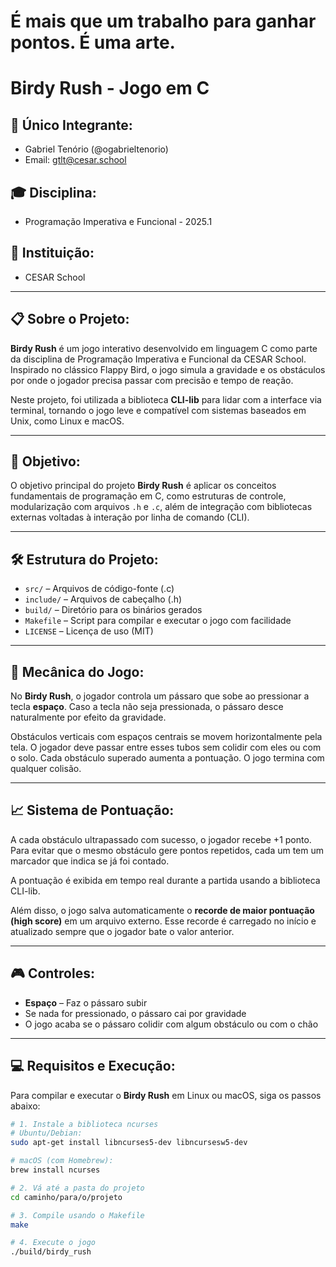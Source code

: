 # É mais que um trabalho para ganhar pontos. É uma arte.

# Birdy Rush - Jogo em C

## 🚀 Único Integrante:
- Gabriel Tenório (@ogabrieltenorio)  
- Email: gtlt@cesar.school

## 🎓 Disciplina:
- Programação Imperativa e Funcional - 2025.1

## 🏫 Instituição:
- CESAR School

---

## 📋 Sobre o Projeto:

**Birdy Rush** é um jogo interativo desenvolvido em linguagem C como parte da disciplina de Programação Imperativa e Funcional da CESAR School. Inspirado no clássico Flappy Bird, o jogo simula a gravidade e os obstáculos por onde o jogador precisa passar com precisão e tempo de reação.

Neste projeto, foi utilizada a biblioteca **CLI-lib** para lidar com a interface via terminal, tornando o jogo leve e compatível com sistemas baseados em Unix, como Linux e macOS.

---

## 🎯 Objetivo:

O objetivo principal do projeto **Birdy Rush** é aplicar os conceitos fundamentais de programação em C, como estruturas de controle, modularização com arquivos `.h` e `.c`, além de integração com bibliotecas externas voltadas à interação por linha de comando (CLI).

---

## 🛠️ Estrutura do Projeto:

- `src/` – Arquivos de código-fonte (.c)
- `include/` – Arquivos de cabeçalho (.h)
- `build/` – Diretório para os binários gerados
- `Makefile` – Script para compilar e executar o jogo com facilidade
- `LICENSE` – Licença de uso (MIT)

---

## 🧠 Mecânica do Jogo:

No **Birdy Rush**, o jogador controla um pássaro que sobe ao pressionar a tecla **espaço**. Caso a tecla não seja pressionada, o pássaro desce naturalmente por efeito da gravidade.

Obstáculos verticais com espaços centrais se movem horizontalmente pela tela. O jogador deve passar entre esses tubos sem colidir com eles ou com o solo. Cada obstáculo superado aumenta a pontuação. O jogo termina com qualquer colisão.

---

## 📈 Sistema de Pontuação:

A cada obstáculo ultrapassado com sucesso, o jogador recebe +1 ponto. Para evitar que o mesmo obstáculo gere pontos repetidos, cada um tem um marcador que indica se já foi contado.

A pontuação é exibida em tempo real durante a partida usando a biblioteca CLI-lib.

Além disso, o jogo salva automaticamente o **recorde de maior pontuação (high score)** em um arquivo externo. Esse recorde é carregado no início e atualizado sempre que o jogador bate o valor anterior.

---

## 🎮 Controles:

- **Espaço** – Faz o pássaro subir
- Se nada for pressionado, o pássaro cai por gravidade
- O jogo acaba se o pássaro colidir com algum obstáculo ou com o chão

---

## 💻 Requisitos e Execução:

Para compilar e executar o **Birdy Rush** em Linux ou macOS, siga os passos abaixo:

```bash
# 1. Instale a biblioteca ncurses
# Ubuntu/Debian:
sudo apt-get install libncurses5-dev libncursesw5-dev

# macOS (com Homebrew):
brew install ncurses

# 2. Vá até a pasta do projeto
cd caminho/para/o/projeto

# 3. Compile usando o Makefile
make

# 4. Execute o jogo
./build/birdy_rush
```


